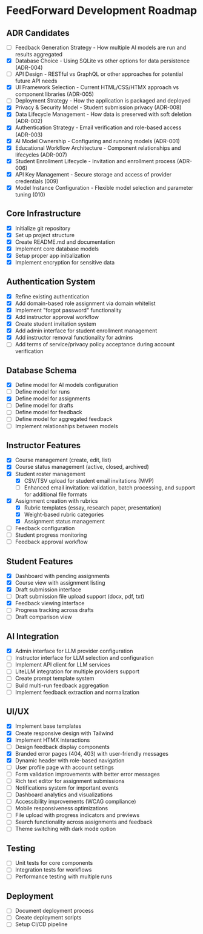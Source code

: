 # FeedForward Development Roadmap

## ADR Candidates
- [ ] Feedback Generation Strategy - How multiple AI models are run and results aggregated
- [x] Database Choice - Using SQLite vs other options for data persistence (ADR-004)
- [ ] API Design - RESTful vs GraphQL or other approaches for potential future API needs
- [x] UI Framework Selection - Current HTML/CSS/HTMX approach vs component libraries (ADR-005)
- [ ] Deployment Strategy - How the application is packaged and deployed
- [x] Privacy & Security Model - Student submission privacy (ADR-008)
- [x] Data Lifecycle Management - How data is preserved with soft deletion (ADR-002)
- [x] Authentication Strategy - Email verification and role-based access (ADR-003)
- [x] AI Model Ownership - Configuring and running models (ADR-001)
- [x] Educational Workflow Architecture - Component relationships and lifecycles (ADR-007)
- [x] Student Enrollment Lifecycle - Invitation and enrollment process (ADR-006)
- [x] API Key Management - Secure storage and access of provider credentials (009)
- [x] Model Instance Configuration - Flexible model selection and parameter tuning (010)

## Core Infrastructure
- [x] Initialize git repository
- [x] Set up project structure
- [x] Create README.md and documentation
- [x] Implement core database models
- [x] Setup proper app initialization
- [x] Implement encryption for sensitive data

## Authentication System
- [x] Refine existing authentication
- [x] Add domain-based role assignment via domain whitelist
- [x] Implement "forgot password" functionality
- [x] Add instructor approval workflow
- [x] Create student invitation system
- [x] Add admin interface for student enrollment management
- [x] Add instructor removal functionality for admins
- [ ] Add terms of service/privacy policy acceptance during account verification

## Database Schema
- [x] Define model for AI models configuration
- [ ] Define model for runs
- [x] Define model for assignments
- [ ] Define model for drafts
- [ ] Define model for feedback
- [ ] Define model for aggregated feedback
- [ ] Implement relationships between models

## Instructor Features
- [x] Course management (create, edit, list)
- [x] Course status management (active, closed, archived)
- [x] Student roster management
  - [x] CSV/TSV upload for student email invitations (MVP)
  - [ ] Enhanced email invitation: validation, batch processing, and support for additional file formats
- [x] Assignment creation with rubrics
  - [x] Rubric templates (essay, research paper, presentation)
  - [x] Weight-based rubric categories
  - [x] Assignment status management
- [ ] Feedback configuration
- [ ] Student progress monitoring
- [ ] Feedback approval workflow

## Student Features
- [x] Dashboard with pending assignments
- [x] Course view with assignment listing
- [x] Draft submission interface
- [ ] Draft submission file upload support (docx, pdf, txt)
- [x] Feedback viewing interface
- [ ] Progress tracking across drafts
- [ ] Draft comparison view

## AI Integration
- [x] Admin interface for LLM provider configuration
- [ ] Instructor interface for LLM selection and configuration
- [ ] Implement API client for LLM services
- [ ] LiteLLM integration for multiple providers support
- [ ] Create prompt template system
- [ ] Build multi-run feedback aggregation
- [ ] Implement feedback extraction and normalization

## UI/UX
- [x] Implement base templates
- [x] Create responsive design with Tailwind
- [x] Implement HTMX interactions
- [ ] Design feedback display components
- [x] Branded error pages (404, 403) with user-friendly messages
- [x] Dynamic header with role-based navigation
- [ ] User profile page with account settings
- [ ] Form validation improvements with better error messages
- [ ] Rich text editor for assignment submissions
- [ ] Notifications system for important events
- [ ] Dashboard analytics and visualizations
- [ ] Accessibility improvements (WCAG compliance) 
- [ ] Mobile responsiveness optimizations
- [ ] File upload with progress indicators and previews
- [ ] Search functionality across assignments and feedback
- [ ] Theme switching with dark mode option

## Testing
- [ ] Unit tests for core components
- [ ] Integration tests for workflows
- [ ] Performance testing with multiple runs

## Deployment
- [ ] Document deployment process
- [ ] Create deployment scripts
- [ ] Setup CI/CD pipeline